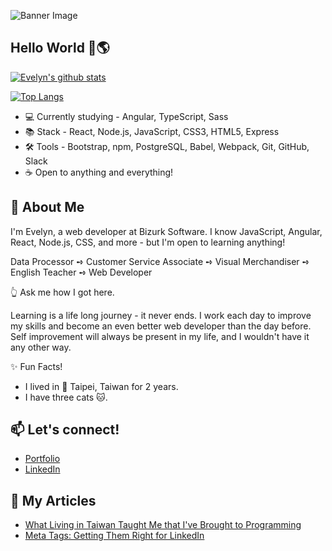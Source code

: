 ![Banner Image](https://github.com/pei-evelyn/pei-evelyn/blob/master/Images/banner.png)
## Hello World 👋🌎

[![Evelyn's github stats](https://github-readme-stats.vercel.app/api?username=pei-evelyn&&hide=stars,contribs,issues&show_icons=true&bg_color=f4f7f7&title_color=65c0ba&icon_color=ffbd39&text_color=216583)](https://github.com/pei-evelyn/)

[![Top Langs](https://github-readme-stats.vercel.app/api/top-langs/?username=pei-evelyn&layout=compact&bg_color=f4f7f7&title_color=65c0ba)](https://github.com/pei-evelyn/)


- 💻 Currently studying - Angular, TypeScript, Sass
- 📚 Stack - React, Node.js, JavaScript, CSS3, HTML5, Express
- 🛠 Tools -  Bootstrap, npm, PostgreSQL, Babel, Webpack, Git, GitHub, Slack
- ☕ Open to anything and everything!

## 💬 About Me

I'm Evelyn, a web developer at Bizurk Software. I know JavaScript, Angular, React, Node.js, CSS, and more - but I'm open to learning anything!

Data Processor ➺ Customer Service Associate ➺ Visual Merchandiser ➺ English Teacher ➺ Web Developer

👆 Ask me how I got here.

Learning is a life long journey - it never ends. I work each day to improve my skills and become an even better web developer than the day before. Self improvement will always be present in my life, and I wouldn't have it any other way.

✨ Fun Facts! 

- I lived in 📍 Taipei, Taiwan for 2 years. 
- I have three cats 🐱.


## 📫 Let's connect!
- [Portfolio](https://evelynpei.com/)
- [LinkedIn](https://www.linkedin.com/in/evelyn-pei/)

## 📄 My Articles
- [What Living in Taiwan Taught Me that I've Brought to Programming](https://www.linkedin.com/pulse/what-living-taiwan-taught-me-ive-brought-programming-evelyn-pei/)
- [Meta Tags: Getting Them Right for LinkedIn](https://www.linkedin.com/pulse/meta-tags-getting-them-right-linkedin-evelyn-pei/)

